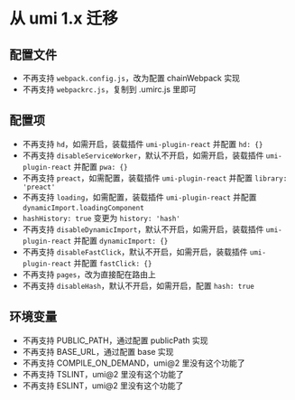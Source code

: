 # 从 umi 1.x 迁移

## 配置文件

* 不再支持 `webpack.config.js`，改为配置 chainWebpack 实现
* 不再支持 `webpackrc.js`，复制到 .umirc.js 里即可

## 配置项

* 不再支持 `hd`，如需开启，装载插件 `umi-plugin-react` 并配置 `hd: {}`
* 不再支持 `disableServiceWorker`，默认不开启，如需开启，装载插件 `umi-plugin-react` 并配置 `pwa: {}`
* 不再支持 `preact`，如需配置，装载插件 `umi-plugin-react` 并配置 `library: 'preact'`
* 不再支持 `loading`，如需配置，装载插件 `umi-plugin-react` 并配置 `dynamicImport.loadingComponent`
* `hashHistory: true` 变更为 `history: 'hash'`
* 不再支持 `disableDynamicImport`，默认不开启，如需开启，装载插件 `umi-plugin-react` 并配置 `dynamicImport: {}`
* 不再支持 `disableFastClick`，默认不开启，如需开启，装载插件 `umi-plugin-react` 并配置 `fastClick: {}`
* 不再支持 `pages`，改为直接配在路由上
* 不再支持 `disableHash`，默认不开启，如需开启，配置 `hash: true`

## 环境变量

* 不再支持 PUBLIC_PATH，通过配置 publicPath 实现
* 不再支持 BASE_URL，通过配置 base 实现
* 不再支持 COMPILE_ON_DEMAND，umi@2 里没有这个功能了
* 不再支持 TSLINT，umi@2 里没有这个功能了
* 不再支持 ESLINT，umi@2 里没有这个功能了

